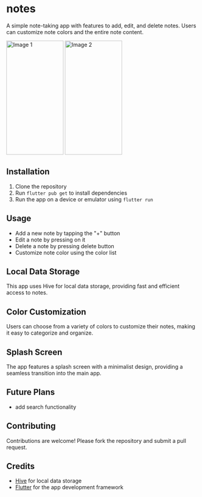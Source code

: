 # notes

A simple note-taking app with features to add, edit, and delete notes. Users can customize note colors and the entire note content.

<img src="https://github.com/moelhewehy7/notes-app/assets/130074772/4e017abd-0884-4c98-bad4-0d29122e32ff" alt="Image 1" height="300" width="150">
<img src="https://github.com/moelhewehy7/notes-app/assets/130074772/19f0e418-2bc6-418e-a27b-691b1e8ee89b" alt="Image 2" height="300" width="150">


## Installation

1. Clone the repository
2. Run `flutter pub get` to install dependencies
3. Run the app on a device or emulator using `flutter run`

## Usage

- Add a new note by tapping the "+" button
- Edit a note by pressing on it
- Delete a note by pressing delete button
- Customize note color using the color list

## Local Data Storage

This app uses Hive for local data storage, providing fast and efficient access to notes.

## Color Customization

Users can choose from a variety of colors to customize their notes, making it easy to categorize and organize.

## Splash Screen

The app features a splash screen with a minimalist design, providing a seamless transition into the main app.

## Future Plans

- add search functionality

## Contributing

Contributions are welcome! Please fork the repository and submit a pull request.

## Credits

- [Hive](https://docs.hivedb.dev/) for local data storage
- [Flutter](https://flutter.dev/) for the app development framework



